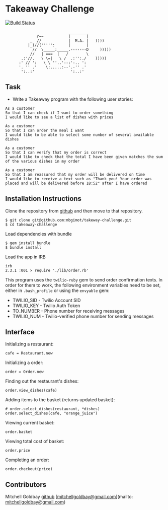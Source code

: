 Takeaway Challenge
==================
[![Build Status](https://travis-ci.org/makersacademy/airport_challenge.svg?branch=master)](https://travis-ci.org/makersacademy/airport_challenge)
```
                            _________
              r==           |       |
           _  //            |  M.A. |   ))))
          |_)//(''''':      |       |
            //  \_____:_____.-------D     )))))
           //   | ===  |   /        \
       .:'//.   \ \=|   \ /  .:'':./    )))))
      :' // ':   \ \ ''..'--:'-.. ':
      '. '' .'    \:.....:--'.-'' .'
       ':..:'                ':..:'

 ```

Task
-----
* Write a Takeaway program with the following user stories:

```
As a customer
So that I can check if I want to order something
I would like to see a list of dishes with prices

As a customer
So that I can order the meal I want
I would like to be able to select some number of several available dishes

As a customer
So that I can verify that my order is correct
I would like to check that the total I have been given matches the sum of the various dishes in my order

As a customer
So that I am reassured that my order will be delivered on time
I would like to receive a text such as "Thank you! Your order was placed and will be delivered before 18:52" after I have ordered
```

Installation Instructions
-----
Clone the repository from [github](https://github.com/mbgimot/takeaway-challenge) and then move to that repository.

```
$ git clone git@github.com:mbgimot/takeway-challenge.git
$ cd takeaway-challenge
```

Load dependencies with bundle
```
$ gem install bundle
$ bundle install
```

Load the app in IRB
```
irb
2.3.1 :001 > require './lib/order.rb'
```

This program uses the ```twilio-ruby``` gem to send order confirmation texts. In order for them to work, the following environment variables need to be set, either in ```.bash_profile``` or using the ```envyable``` gem:

* TWILIO_SID - Twilio Account SID  
* TWILIO_KEY - Twilio Auth Token  
* TO_NUMBER - Phone number for receiving messages  
* TWILIO_NUM - Twilio-verified phone number for sending messages  

Interface
-----
Initializing a restaurant:  
```
cafe = Restaurant.new
```

Initializing a order:  
```
order = Order.new
```

Finding out the restaurant's dishes:  
```
order.view_dishes(cafe)
```

Adding items to the basket (returns updated basket):  
```
# order.select_dishes(restaurant, *dishes)
order.select_dishes(cafe, "orange_juice")
```

Viewing current basket:  
```
order.basket
```

Viewing total cost of basket:  
```
order.price
```

Completing an order:
```
order.checkout(price)
```

Contributors
-----
Mitchell Goldbay [github](https://github.com/mbgimot/) [mitchellgoldbay@gmail.com](mailto: mitchellgoldbay@gmail.com)
